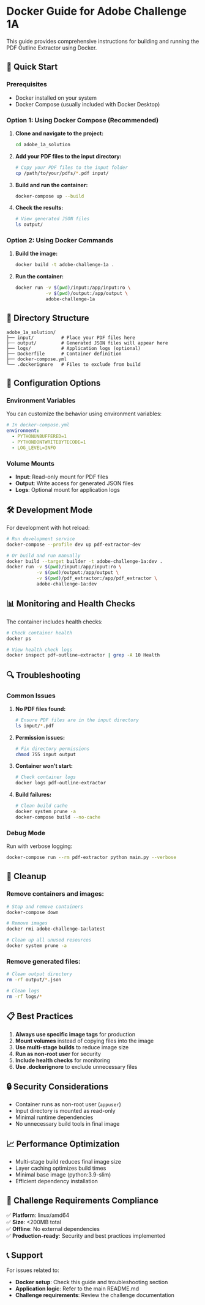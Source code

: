 # Docker Guide for Adobe Challenge 1A

This guide provides comprehensive instructions for building and running the PDF Outline Extractor using Docker.

## 🚀 Quick Start

### Prerequisites
- Docker installed on your system
- Docker Compose (usually included with Docker Desktop)

### Option 1: Using Docker Compose (Recommended)

1. **Clone and navigate to the project:**
   ```bash
   cd adobe_1a_solution
   ```

2. **Add your PDF files to the input directory:**
   ```bash
   # Copy your PDF files to the input folder
   cp /path/to/your/pdfs/*.pdf input/
   ```

3. **Build and run the container:**
   ```bash
   docker-compose up --build
   ```

4. **Check the results:**
   ```bash
   # View generated JSON files
   ls output/
   ```

### Option 2: Using Docker Commands

1. **Build the image:**
   ```bash
   docker build -t adobe-challenge-1a .
   ```

2. **Run the container:**
   ```bash
   docker run -v $(pwd)/input:/app/input:ro \
              -v $(pwd)/output:/app/output \
              adobe-challenge-1a
   ```

## 📁 Directory Structure

```
adobe_1a_solution/
├── input/          # Place your PDF files here
├── output/         # Generated JSON files will appear here
├── logs/           # Application logs (optional)
├── Dockerfile      # Container definition
├── docker-compose.yml
└── .dockerignore   # Files to exclude from build
```

## 🔧 Configuration Options

### Environment Variables

You can customize the behavior using environment variables:

```yaml
# In docker-compose.yml
environment:
  - PYTHONUNBUFFERED=1
  - PYTHONDONTWRITEBYTECODE=1
  - LOG_LEVEL=INFO
```

### Volume Mounts

- **Input**: Read-only mount for PDF files
- **Output**: Write access for generated JSON files
- **Logs**: Optional mount for application logs

## 🛠️ Development Mode

For development with hot reload:

```bash
# Run development service
docker-compose --profile dev up pdf-extractor-dev

# Or build and run manually
docker build --target builder -t adobe-challenge-1a:dev .
docker run -v $(pwd)/input:/app/input:ro \
           -v $(pwd)/output:/app/output \
           -v $(pwd)/pdf_extractor:/app/pdf_extractor \
           adobe-challenge-1a:dev
```

## 📊 Monitoring and Health Checks

The container includes health checks:

```bash
# Check container health
docker ps

# View health check logs
docker inspect pdf-outline-extractor | grep -A 10 Health
```

## 🔍 Troubleshooting

### Common Issues

1. **No PDF files found:**
   ```bash
   # Ensure PDF files are in the input directory
   ls input/*.pdf
   ```

2. **Permission issues:**
   ```bash
   # Fix directory permissions
   chmod 755 input output
   ```

3. **Container won't start:**
   ```bash
   # Check container logs
   docker logs pdf-outline-extractor
   ```

4. **Build failures:**
   ```bash
   # Clean build cache
   docker system prune -a
   docker-compose build --no-cache
   ```

### Debug Mode

Run with verbose logging:

```bash
docker-compose run --rm pdf-extractor python main.py --verbose
```

## 🧹 Cleanup

### Remove containers and images:
```bash
# Stop and remove containers
docker-compose down

# Remove images
docker rmi adobe-challenge-1a:latest

# Clean up all unused resources
docker system prune -a
```

### Remove generated files:
```bash
# Clean output directory
rm -rf output/*.json

# Clean logs
rm -rf logs/*
```

## 📋 Best Practices

1. **Always use specific image tags** for production
2. **Mount volumes** instead of copying files into the image
3. **Use multi-stage builds** to reduce image size
4. **Run as non-root user** for security
5. **Include health checks** for monitoring
6. **Use .dockerignore** to exclude unnecessary files

## 🔒 Security Considerations

- Container runs as non-root user (`appuser`)
- Input directory is mounted as read-only
- Minimal runtime dependencies
- No unnecessary build tools in final image

## 📈 Performance Optimization

- Multi-stage build reduces final image size
- Layer caching optimizes build times
- Minimal base image (python:3.9-slim)
- Efficient dependency installation

## 🎯 Challenge Requirements Compliance

✅ **Platform**: linux/amd64  
✅ **Size**: <200MB total  
✅ **Offline**: No external dependencies  
✅ **Production-ready**: Security and best practices implemented  

## 📞 Support

For issues related to:
- **Docker setup**: Check this guide and troubleshooting section
- **Application logic**: Refer to the main README.md
- **Challenge requirements**: Review the challenge documentation
